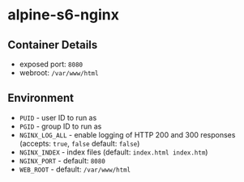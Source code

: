 # alpine-s6-nginx

## Container Details

* exposed port: `8080`
* webroot: `/var/www/html`

## Environment

* `PUID`          - user ID to run as
* `PGID`          - group ID to run as
* `NGINX_LOG_ALL` - enable logging of HTTP 200 and 300 responses (accepts: `true`, `false` default: `false`)
* `NGINX_INDEX`   - index files (default: `index.html index.htm`)
* `NGINX_PORT`    - default: `8080`
* `WEB_ROOT`      - default: `/var/www/html`

